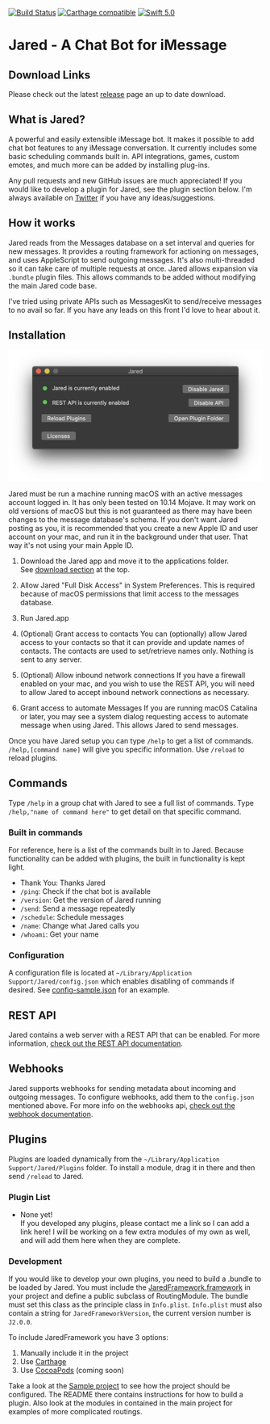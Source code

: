 [![Build Status](https://travis-ci.org/ZekeSnider/Jared.svg?branch=master)](https://travis-ci.org/ZekeSnider/Jared)
[![Carthage compatible](https://img.shields.io/badge/Carthage-compatible-4BC51D.svg?style=flat)](https://github.com/Carthage/Carthage)
[![Swift 5.0](https://img.shields.io/badge/Swift-5.0-orange.svg?style=flat)](https://developer.apple.com/swift/)

<a name='Jared'/>

# Jared - A Chat Bot for iMessage

<a name='Download'/>

## Download Links  
Please check out the latest [release](https://github.com/ZekeSnider/Jared/releases/latest) page an up to date download.

## What is Jared?  
A powerful and easily extensible iMessage bot. It makes it possible to add chat bot features to any iMessage conversation. It currently includes some basic scheduling commands built in. API integrations, games, custom emotes, and much more can be added by installing plug-ins. 

Any pull requests and new GitHub issues are much appreciated! If you would like to develop a plugin for Jared, see the plugin section below. I'm always available on [Twitter](https://twitter.com/zekesnider) if you have any ideas/suggestions.

## How it works  
Jared reads from the Messages database on a set interval and queries for new messages. It provides a routing framework for actioning on messages, and uses AppleScript to send outgoing messages. It's also multi-threaded so it can take care of multiple requests at once. Jared allows expansion via `.bundle` plugin files. This allows commands to be added without modifying the main Jared code base. 

I've tried using private APIs such as MessagesKit to send/receive messages to no avail so far. If you have any leads on this front I'd love to hear about it.

## Installation  
![Jared Main Window](/Screenshots/MainWindow.png)

Jared must be run a machine running macOS with an active messages account logged in. It has only been tested on 10.14 Mojave. It may work on old versions of macOS but this is not guaranteed as there may have been changes to the message database's schema. If you don't want Jared posting as you, it is recommended that you create a new Apple ID and user account on your mac, and run it in the background under that user. That way it's not using your main Apple ID.

1. Download the Jared app and move it to the applications folder.  
See [download section](#Download) at the top. 

2. Allow Jared "Full Disk Access" in System Preferences.
This is required because of macOS permissions that limit access to the messages database. 

3. Run Jared.app

4. (Optional) Grant access to contacts
You can (optionally) allow Jared access to your contacts so that it can provide and update names of contacts. The contacts are used to set/retrieve names only. Nothing is sent to any server.

5. (Optional) Allow inbound network connections
If you have a firewall enabled on your mac, and you wish to use the REST API, you will need to allow Jared to accept inbound network connections as necessary. 

6. Grant access to automate Messages
If you are running macOS Catalina or later, you may see a system dialog requesting access to automate message when using Jared. This allows Jared to send messages.


Once you have Jared setup you can type `/help` to get a list of commands. `/help,[command name]` will give you specific information. Use `/reload` to reload plugins.

## Commands

Type `/help` in a group chat with Jared to see a full list of commands. Type `/help,"name of command here"` to get detail on that specific command. 

### Built in commands
For reference, here is a list of the commands built in to Jared. Because functionality can be added with plugins, the built in functionality is kept light.

+ Thank You: Thanks Jared
+ `/ping`: Check if the chat bot is available
+ `/version`: Get the version of Jared running
+ `/send`: Send a message repeatedly
+ `/schedule`: Schedule messages
+ `/name`: Change what Jared calls you
+ `/whoami`: Get your name

### Configuration  
A configuration file is located at `~/Library/Application Support/Jared/config.json` which enables disabling of commands if desired. See [config-sample.json](config-sample.json) for an example.

## REST API
Jared contains a web server with a REST API that can be enabled. For more information, [check out the REST API documentation](restapi.md).

## Webhooks
Jared supports webhooks for sending metadata about incoming and outgoing messages. To configure webhooks, add them to the `config.json` mentioned above. For more info on the webhooks api, [check out the webhook documentation](webhooks.md).

## Plugins  
Plugins are loaded dynamically from the `~/Library/Application Support/Jared/Plugins` folder. To install a module, drag it in there and then send `/reload` to Jared. 


### Plugin List  
+ None yet!  
If you developed any plugins, please contact me a link so I can add a link here! I will be working on a few extra modules of my own as well, and will add them here when they are complete.

### Development  
If you would like to develop your own plugins, you need to build a .bundle to be loaded by Jared. You must include the [JaredFramework.framework](/JaredFramework/JaredFramework.framework) in your project and define a public subclass of RoutingModule. The bundle must set this class as the principle class in `Info.plist`. `Info.plist` must also contain a string for `JaredFrameworkVersion`, the current version number is `J2.0.0`.

To include JaredFramework you have 3 options:
1. Manually include it in the project
2. Use [Carthage](https://github.com/Carthage/Carthage)
3. Use [CocoaPods](https://cocoapods.org) (coming soon)

Take a look at the [Sample project](/SampleModule) to see how the project should be configured. The README there contains instructions for how to build a plugin. Also look at the modules in contained in the main project for examples of more complicated routings.  
